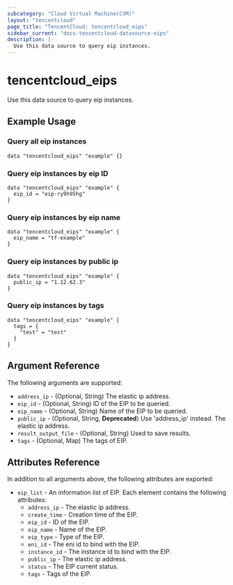 ```yaml
---
subcategory: "Cloud Virtual Machine(CVM)"
layout: "tencentcloud"
page_title: "TencentCloud: tencentcloud_eips"
sidebar_current: "docs-tencentcloud-datasource-eips"
description: |-
  Use this data source to query eip instances.
---
```


# tencentcloud_eips

Use this data source to query eip instances.

## Example Usage

### Query all eip instances

```hcl
data "tencentcloud_eips" "example" {}
```

### Query eip instances by eip ID

```hcl
data "tencentcloud_eips" "example" {
  eip_id = "eip-ry9h95hg"
}
```

### Query eip instances by eip name

```hcl
data "tencentcloud_eips" "example" {
  eip_name = "tf-example"
}
```

### Query eip instances by public ip

```hcl
data "tencentcloud_eips" "example" {
  public_ip = "1.12.62.3"
}
```

### Query eip instances by tags

```hcl
data "tencentcloud_eips" "example" {
  tags = {
    "test" = "test"
  }
}
```

## Argument Reference

The following arguments are supported:

* `address_ip` - (Optional, String) The elastic ip address.
* `eip_id` - (Optional, String) ID of the EIP to be queried.
* `eip_name` - (Optional, String) Name of the EIP to be queried.
* `public_ip` - (Optional, String, **Deprecated**) Use 'address_ip' instead. The elastic ip address.
* `result_output_file` - (Optional, String) Used to save results.
* `tags` - (Optional, Map) The tags of EIP.

## Attributes Reference

In addition to all arguments above, the following attributes are exported:

* `eip_list` - An information list of EIP. Each element contains the following attributes:
  * `address_ip` - The elastic ip address.
  * `create_time` - Creation time of the EIP.
  * `eip_id` - ID of the EIP.
  * `eip_name` - Name of the EIP.
  * `eip_type` - Type of the EIP.
  * `eni_id` - The eni id to bind with the EIP.
  * `instance_id` - The instance id to bind with the EIP.
  * `public_ip` - The elastic ip address.
  * `status` - The EIP current status.
  * `tags` - Tags of the EIP.


